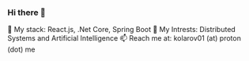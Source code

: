 ### Hi there 👋
🔨 My stack: React.js, .Net Core, Spring Boot
🌱 My Intrests: Distributed Systems and Artificial Intelligence
📫 Reach me at: kolarov01 (at) proton (dot) me
<!--
- 🔭 I’m currently working on ...
- 
- 👯 I’m looking to collaborate on ...
- 🤔 I’m looking for help with ...
- 💬 Ask me about ...
- 
- 😄 Pronouns: ...
- ⚡ Fun fact: ...
-->
